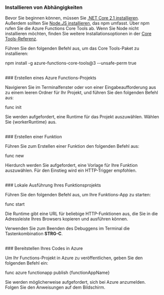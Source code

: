 ### Installieren von Abhängigkeiten

Bevor Sie beginnen können, müssen Sie <a href="https://go.microsoft.com/fwlink/?linkid=2016373" target="_blank">.NET Core 2.1 installieren</a>. Außerdem sollten Sie <a href="https://go.microsoft.com/fwlink/?linkid=2016195" target="_blank">Node.JS installieren</a>, das npm umfasst. Über npm rufen Sie die Azure Functions Core Tools ab. Wenn Sie Node nicht installieren möchten, finden Sie weitere Installationsoptionen in der <a href="https://go.microsoft.com/fwlink/?linkid=2016192" target="_blank">Core Tools-Referenz</a>.

Führen Sie den folgenden Befehl aus, um das Core Tools-Paket zu installieren:

<MarkdownHighlighter>npm install -g azure-functions-core-tools@3 --unsafe-perm true</MarkdownHighlighter>

<br/>
### Erstellen eines Azure Functions-Projekts

Navigieren Sie im Terminalfenster oder von einer Eingabeaufforderung aus zu einem leeren Ordner für Ihr Projekt, und führen Sie den folgenden Befehl aus:

<MarkdownHighlighter>func init</MarkdownHighlighter>

Sie werden aufgefordert, eine Runtime für das Projekt auszuwählen. Wählen Sie {workerRuntime} aus.

<br/>
### Erstellen einer Funktion

Führen Sie zum Erstellen einer Funktion den folgenden Befehl aus:

<MarkdownHighlighter>func new</MarkdownHighlighter>

Hierdurch werden Sie aufgefordert, eine Vorlage für Ihre Funktion auszuwählen. Für den Einstieg wird ein HTTP-Trigger empfohlen.

<br/>
### Lokale Ausführung Ihres Funktionsprojekts

Führen Sie den folgenden Befehl aus, um Ihre Funktions-App zu starten:

<MarkdownHighlighter>func start</MarkdownHighlighter>

Die Runtime gibt eine URL für beliebige HTTP-Funktionen aus, die Sie in die Adressleiste Ihres Browsers kopieren und ausführen können.

Verwenden Sie zum Beenden des Debuggens im Terminal die Tastenkombination **STRG-C**.

<br/>
### Bereitstellen Ihres Codes in Azure

Um Ihr Functions-Projekt in Azure zu veröffentlichen, geben Sie den folgenden Befehl ein:

<MarkdownHighlighter>func azure functionapp publish {functionAppName}</MarkdownHighlighter>

Sie werden möglicherweise aufgefordert, sich bei Azure anzumelden. Folgen Sie den Anweisungen auf dem Bildschirm.
